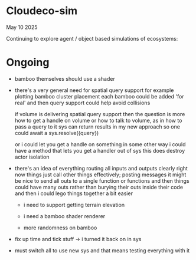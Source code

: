 # Cloudeco-sim

May 10 2025

Continuing to explore agent / object based simulations of ecosystems:

# Ongoing

- bamboo themselves should use a shader

- there's a very general need for spatial query support
	for example plotting bamboo cluster placement
	each bamboo could be added 'for real'
	and then query support could help avoid collisions

	if volume is delivering spatial query support
	then the question is more how to get a handle on volume
	or how to talk to volume, as in how to pass a query to it
	sys can return results in my new approach
	so one could await a sys.resolve({query})

	or i could let you get a handle on something in some other way
	i could have a method that lets you get a handler out of sys
	this does destroy actor isolation 


- there's an idea of everything routing all inputs and outputs clearly
	right now things just call other things effectively; posting messages
	it might be nice to send all outs to a single function or functions
	and then things could have many outs
	rather than burying their outs inside their code
	and then i could lego things together a bit easier

	- i need to support getting terrain elevation

	- i need a bamboo shader renderer

	- more randomness on bamboo


- fix up time and tick stuff -> i turned it back on in sys
- must switch all to use new sys and that means testing everything with it

